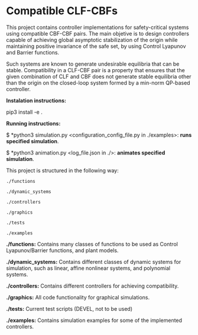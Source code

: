 # Compatible CLF-CBFs

This project contains controller implementations for safety-critical systems using compatible CBF-CBF pairs.
The main objetive is to design controllers capable of achieving global asymptotic stabilization of the origin 
while maintaining positive invariance of the safe set, by using Control Lyapunov and Barrier functions.

Such systems are known to generate undesirable equilibria that can be stable. Compatibility in a CLF-CBF pair is a property that ensures that the given combination of CLF and CBF does not generate stable equilibria other than the origin on the closed-loop system formed by a min-norm QP-based controller.

**Instalation instructions:**

pip3 install -e .

**Running instructions:** 

$ *python3 simulation.py <configuration_config_file.py in ./examples>: **runs specified simulation**.

$ *python3 animation.py <log_file.json in ./>: **animates specified simulation**.

This project is structured in the following way:

    ./functions
    
    ./dynamic_systems

    ./controllers

    ./graphics
    
    ./tests

    ./examples

**./functions:** Contains many classes of functions to be used as Control Lyapunov/Barrier functions, and plant models.

**./dynamic_systems:** Contains different classes of dynamic systems for simulation, such as linear, affine nonlinear systems, and polynomial systems.

**./controllers:** Contains different controllers for achieving compatibility.

**./graphics:** All code functionality for graphical simulations.

**./tests:** Current test scripts (DEVEL, not to be used)

**./examples:** Contains simulation examples for some of the implemented controllers.